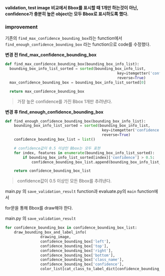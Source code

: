**validation, test image 비교에서 Bbox를 표시할 때 1개만 하는것이 아닌, confidence가 충분히 높은 object는 모두 Bbox로 표시하도록 했다.**



### improvement

기존의 `find_max_confidence_bounding_box`라는 function에서 `find_enough_confidence_bounding_box` 라는 function으로 code를 수정했다.



**변경 전 find_max_confidence_bounding_box**

```python
def find_max_confidence_bounding_box(bounding_box_info_list):
  bounding_box_info_list_sorted = sorted(bounding_box_info_list,
                                                   key=itemgetter('confidence'),
                                                   reverse=True)
  max_confidence_bounding_box = bounding_box_info_list_sorted[0]

  return max_confidence_bounding_box
```

> 가장 높은 confidence를 가진 Bbox 1개만 추려낸다.



 **변경 후 find_enough_confidence_bounding_box**

```python
def find_enough_confidence_bounding_box(bounding_box_info_list):
	bounding_box_info_list_sorted = sorted(bounding_box_info_list,
											key=itemgetter('confidence'),
											reverse=True)
	confidence_bounding_box_list = list()

	# confidence값이 0.5 이상인 Bbox는 모두 표현
	for index, features in enumerate(bounding_box_info_list_sorted):
		if bounding_box_info_list_sorted[index]['confidence'] > 0.5:
			confidence_bounding_box_list.append(bounding_box_info_list_sorted[index])

	return confidence_bounding_box_list
```

> confidence값이 0.5 이상인 모든 Bbox를 추려낸다.



main.py 의 `save_validation_result` function과 evaluate.py의 `main` function에서 

for문을 통해 Bbox를 draw해야 한다.

main.py 의 `save_validation_result`

```python
for confidence_bounding_box in confidence_bounding_box_list:
	draw_bounding_box_and_label_info(
				drawing_image,
				confidence_bounding_box['left'],
				confidence_bounding_box['top'],
				confidence_bounding_box['right'],
				confidence_bounding_box['bottom'],
				confidence_bounding_box['class_name'],
				confidence_bounding_box['confidence'],
				color_list[cat_class_to_label_dict[confidence_bounding_box['class_name']]])
```

